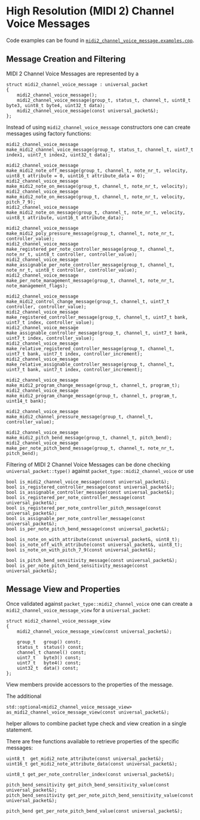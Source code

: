 # High Resolution (MIDI 2) Channel Voice Messages

Code examples can be found in [`midi2_channel_voice_message.examples.cpp`](midi2_channel_voice_message.examples.cpp).

## Message Creation and Filtering

MIDI 2 Channel Voice Messages are represented by a

    struct midi2_channel_voice_message : universal_packet
    {
        midi2_channel_voice_message();
        midi2_channel_voice_message(group_t, status_t, channel_t, uint8_t byte3, uint8_t byte4, uint32_t data);
        midi2_channel_voice_message(const universal_packet&);
    };

Instead of using `midi2_channel_voice_message` constructors one can create messages using factory functions:

    midi2_channel_voice_message
    make_midi2_channel_voice_message(group_t, status_t, channel_t, uint7_t index1, uint7_t index2, uint32_t data);

    midi2_channel_voice_message
    make_midi2_note_off_message(group_t, channel_t, note_nr_t, velocity, uint8_t attribute = 0, uint16_t attribute_data = 0);
    midi2_channel_voice_message
    make_midi2_note_on_message(group_t, channel_t, note_nr_t, velocity);
    midi2_channel_voice_message
    make_midi2_note_on_message(group_t, channel_t, note_nr_t, velocity, pitch_7_9);
    midi2_channel_voice_message
    make_midi2_note_on_message(group_t, channel_t, note_nr_t, velocity, uint8_t attribute, uint16_t attribute_data);

    midi2_channel_voice_message
    make_midi2_poly_pressure_message(group_t, channel_t, note_nr_t, controller_value);
    midi2_channel_voice_message
    make_registered_per_note_controller_message(group_t, channel_t, note_nr_t, uint8_t controller, controller_value);
    midi2_channel_voice_message
    make_assignable_per_note_controller_message(group_t, channel_t, note_nr_t, uint8_t controller, controller_value);
    midi2_channel_voice_message
    make_per_note_management_message(group_t, channel_t, note_nr_t, note_management_flags);

    midi2_channel_voice_message
    make_midi2_control_change_message(group_t, channel_t, uint7_t controller, controller_value);
    midi2_channel_voice_message
    make_registered_controller_message(group_t, channel_t, uint7_t bank, uint7_t index, controller_value);
    midi2_channel_voice_message
    make_assignable_controller_message(group_t, channel_t, uint7_t bank, uint7_t index, controller_value);
    midi2_channel_voice_message
    make_relative_registered_controller_message(group_t, channel_t, uint7_t bank, uint7_t index, controller_increment);
    midi2_channel_voice_message
    make_relative_assignable_controller_message(group_t, channel_t, uint7_t bank, uint7_t index, controller_increment);

    midi2_channel_voice_message
    make_midi2_program_change_message(group_t, channel_t, program_t);
    midi2_channel_voice_message
    make_midi2_program_change_message(group_t, channel_t, program_t, uint14_t bank);

    midi2_channel_voice_message
    make_midi2_channel_pressure_message(group_t, channel_t, controller_value);

    midi2_channel_voice_message
    make_midi2_pitch_bend_message(group_t, channel_t, pitch_bend);
    midi2_channel_voice_message
    make_per_note_pitch_bend_message(group_t, channel_t, note_nr_t, pitch_bend);

Filtering of MIDI 2 Channel Voice Messages can be done checking `universal_packet::type()` against
`packet_type::midi2_channel_voice` or use

    bool is_midi2_channel_voice_message(const universal_packet&);
    bool is_registered_controller_message(const universal_packet&);
    bool is_assignable_controller_message(const universal_packet&);
    bool is_registered_per_note_controller_message(const universal_packet&);
    bool is_registered_per_note_controller_pitch_message(const universal_packet&);
    bool is_assignable_per_note_controller_message(const universal_packet&);
    bool is_per_note_pitch_bend_message(const universal_packet&);

    bool is_note_on_with_attribute(const universal_packet&, uint8_t);
    bool is_note_off_with_attribute(const universal_packet&, uint8_t);
    bool is_note_on_with_pitch_7_9(const universal_packet&);

    bool is_pitch_bend_sensitivity_message(const universal_packet&);
    bool is_per_note_pitch_bend_sensitivity_message(const universal_packet&);

## Message View and Properties 

Once validated against `packet_type::midi2_channel_voice` one can create a `midi2_channel_voice_message_view`
for a `universal_packet`:

    struct midi2_channel_voice_message_view
    {
        midi2_channel_voice_message_view(const universal_packet&);

        group_t   group() const;
        status_t  status() const;
        channel_t channel() const;
        uint7_t   byte3() const;
        uint7_t   byte4() const;
        uint32_t  data() const;
    };

View members provide accessors to the properties of the message.

The additional

    std::optional<midi2_channel_voice_message_view> as_midi2_channel_voice_message_view(const universal_packet&);

helper allows to combine packet type check and view creation in a single statement.

There are free functions available to retrieve properties of the specific messages:

    uint8_t  get_midi2_note_attribute(const universal_packet&);
    uint16_t get_midi2_note_attribute_data(const universal_packet&);

    uint8_t get_per_note_controller_index(const universal_packet&);

    pitch_bend_sensitivity get_pitch_bend_sensitivity_value(const universal_packet&);
    pitch_bend_sensitivity get_per_note_pitch_bend_sensitivity_value(const universal_packet&);

    pitch_bend get_per_note_pitch_bend_value(const universal_packet&);
